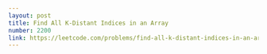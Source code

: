 ```yaml
---
layout: post
title: Find All K-Distant Indices in an Array
number: 2200
link: https://leetcode.com/problems/find-all-k-distant-indices-in-an-array
---
```

